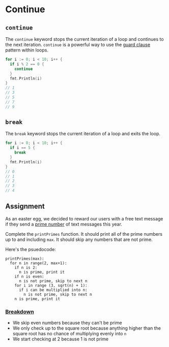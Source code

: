 # Continue

## `continue`

The `continue` keyword stops the current iteration of a loop and continues to the next iteration. `continue` is a powerful way to use the [guard clause](https://blog.boot.dev/clean-code/guard-clauses/) pattern within loops.

```go
for i := 0; i < 10; i++ {
  if i % 2 == 0 {
    continue
  }
  fmt.Println(i)
}
// 1
// 3
// 5
// 7
// 9
```

## `break`

The `break` keyword stops the current iteration of a loop and exits the loop.

```go
for i := 0; i < 10; i++ {
  if i == 5 {
    break
  }
  fmt.Println(i)
}
// 0
// 1
// 2
// 3
// 4
```

## Assignment

As an easter egg, we decided to reward our users with a free text message if they send a [prime number](https://en.wikipedia.org/wiki/Prime_number) of text messages this year.

Complete the `printPrimes` function. It should print all of the prime numbers up to and including `max`. It should skip any numbers that are not prime.

Here's the psuedocode:

```
printPrimes(max):
  for n in range(2, max+1):
    if n is 2:
      n is prime, print it
    if n is even:
      n is not prime, skip to next n
    for i in range (3, sqrt(n) + 1):
      if i can be multiplied into n:
        n is not prime, skip to next n
    n is prime, print it
```

### [Breakdown](https://en.wikipedia.org/wiki/Primality_test)

- We skip even numbers because they can't be prime
- We only check up to the square root because anything higher than the square root has no chance of multiplying evenly into `n`
- We start checking at 2 because 1 is not prime
